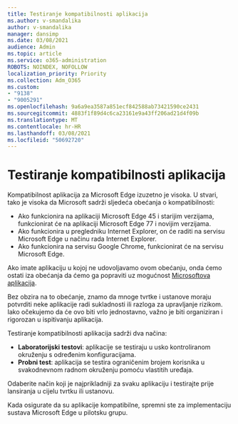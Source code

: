 ```yaml
---
title: Testiranje kompatibilnosti aplikacija
ms.author: v-smandalika
author: v-smandalika
manager: dansimp
ms.date: 03/08/2021
audience: Admin
ms.topic: article
ms.service: o365-administration
ROBOTS: NOINDEX, NOFOLLOW
localization_priority: Priority
ms.collection: Adm_O365
ms.custom:
- "9138"
- "9005291"
ms.openlocfilehash: 9a6a9ea3587a851ecf842588ab73421590ce2431
ms.sourcegitcommit: 4883f1f89d4c6ca23161e9a43ff206ad21d4f09b
ms.translationtype: MT
ms.contentlocale: hr-HR
ms.lasthandoff: 03/08/2021
ms.locfileid: "50692720"
---
```

# <a name="do-app-compatibility-testing"></a>Testiranje kompatibilnosti aplikacija

Kompatibilnost aplikacija za Microsoft Edge izuzetno je visoka. U stvari, tako je visoka da Microsoft sadrži sljedeća obećanja o kompatibilnosti:
- Ako funkcionira na aplikaciji Microsoft Edge 45 i starijim verzijama, funkcionirat će na aplikaciji Microsoft Edge 77 i novijim verzijama.
- Ako funkcionira u pregledniku Internet Explorer, on će raditi na servisu Microsoft Edge u načinu rada Internet Explorer.
- Ako funkcionira na servisu Google Chrome, funkcionirat će na servisu Microsoft Edge.

Ako imate aplikaciju u kojoj ne udovoljavamo ovom obećanju, onda ćemo ostati iza obećanja da ćemo ga popraviti uz mogućnost [Microsoftova aplikacija](https://www.microsoft.com/fasttrack/microsoft-365/app-assure).

Bez obzira na to obećanje, znamo da mnoge tvrtke i ustanove moraju potvrditi neke aplikacije radi sukladnosti ili razloga za upravljanje rizikom. Iako očekujemo da će ovo biti vrlo jednostavno, važno je biti organiziran i rigorozan u ispitivanju aplikacija.

Testiranje kompatibilnosti aplikacija sadrži dva načina:

- **Laboratorijski testovi**: aplikacije se testiraju u usko kontroliranom okruženju s određenim konfiguracijama.
- **Probni test**: aplikacija se testira ograničenim brojem korisnika u svakodnevnom radnom okruženju pomoću vlastitih uređaja.

Odaberite način koji je najprikladniji za svaku aplikaciju i testirajte prije lansiranja u cijelu tvrtku ili ustanovu.

Kada osigurate da su aplikacije kompatibilne, spremni ste za implementaciju sustava Microsoft Edge u pilotsku grupu.
